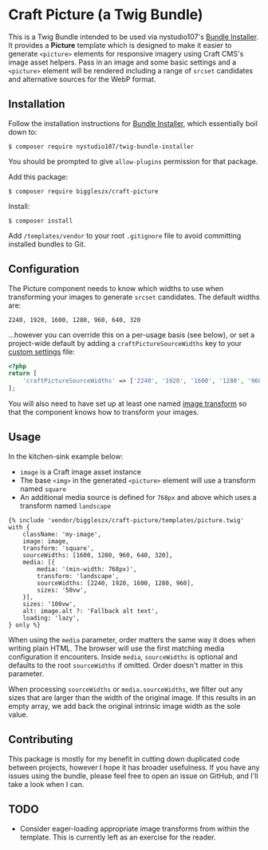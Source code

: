 # Craft Picture (a Twig Bundle)

This is a Twig Bundle intended to be used via nystudio107's [Bundle Installer](https://github.com/nystudio107/bundle-installer). It provides a **Picture** template which is designed to make it easier to generate `<picture>` elements for responsive imagery using Craft CMS's image asset helpers. Pass in an image and some basic settings and a `<picture>` element will be rendered including a range of `srcset` candidates and alternative sources for the WebP format.

## Installation

Follow the installation instructions for [Bundle Installer](https://github.com/nystudio107/twig-bundle-installer/), which essentially boil down to:

```shell
$ composer require nystudio107/twig-bundle-installer
```

You should be prompted to give `allow-plugins` permission for that package.

Add this package:

```shell
$ composer require biggleszx/craft-picture
```

Install:

```shell
$ composer install
```

Add `/templates/vendor` to your root `.gitignore` file to avoid committing installed bundles to Git.

## Configuration

The Picture component needs to know which widths to use when transforming your images to generate `srcset` candidates. The default widths are:

```
2240, 1920, 1600, 1280, 960, 640, 320
```

...however you can override this on a per-usage basis (see below), or set a project-wide default by adding a `craftPictureSourceWidths` key to your [custom settings](https://craftcms.com/docs/5.x/configure.html#custom-settings) file:

```php
<?php
return [
    'craftPictureSourceWidths' => ['2240', '1920', '1600', '1280', '960', '640', '320'],
];
```

You will also need to have set up at least one named [image transform](https://craftcms.com/docs/5.x/development/image-transforms.html) so that the component knows how to transform your images.

## Usage

In the kitchen-sink example below:

* `image` is a Craft image asset instance
* The base `<img>` in the generated `<picture>` element will use a transform named `square`
* An additional media source is defined for `768px` and above which uses a transform named `landscape`

```twig
{% include 'vendor/biggleszx/craft-picture/templates/picture.twig' with {
    className: 'my-image',
    image: image,
    transform: 'square',
    sourceWidths: [1600, 1280, 960, 640, 320],
    media: [{
        media: '(min-width: 768px)',
        transform: 'landscape',
        sourceWidths: [2240, 1920, 1600, 1280, 960],
        sizes: '50vw',
    }],
    sizes: '100vw',
    alt: image.alt ?: 'Fallback alt text',
    loading: 'lazy',
} only %}
```

When using the `media` parameter, order matters the same way it does when writing plain HTML. The browser will use the first matching media configuration it encounters. Inside `media`, `sourceWidths` is optional and defaults to the root `sourceWidths` if omitted. Order doesn't
matter in this parameter.

When processing `sourceWidths` or `media.sourceWidths`, we filter out any
sizes that are larger than the width of the original image. If this results in
an empty array, we add back the original intrinsic image width as the sole value.

## Contributing

This package is mostly for my benefit in cutting down duplicated code between projects, however I hope it has broader usefulness. If you have any issues using the bundle, please feel free to open an issue on GitHub, and I'll take a look when I can.

## TODO

* Consider eager-loading appropriate image transforms from within the template. This is currently left as an exercise for the reader.
